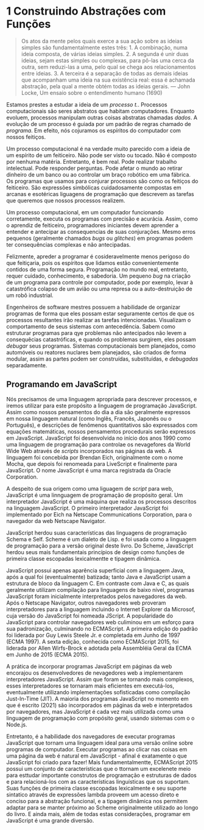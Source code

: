 # 1 Construindo Abstrações com Funções

>Os atos da mente pelos quais exerce a sua ação sobre as ideias simples são fundamentalmente estes três: 1. A combinação, numa ideia composta, de várias ideias simples. 2. A segunda é unir duas ideias, sejam estas simples ou complexas, para pô-las uma cerca da outra, sem reduzi-las a uma, pelo qual se chega aos relacionamentos entre ideias. 3. A terceira é a separação de todas as demais ideias que acompanham uma ideia na sua existência real: essa é achamada abstração, pela qual a mente obtém todas as ideias gerais.
> — John Locke, Um ensaio sobre o entendimento humano (1690)

Estamos prestes a estudar a ideia de um _processo t._. Processos computacionais são seres abstratos que habitam computadores. Enquanto evoluem, processos manipulam outras coisas abstratas chamadas _dados_. A evolução de um processo é guiada por um padrão de regras chamado de _programa_. Em efeito, nós cojuramos os espíritos do computador com nossos feitiços.

Um processo computacional é na verdade muito parecido com a ideia de um espírito de um feiticeiro. Não pode ser visto ou tocado. Não é composto por nenhuma matéria. Entretanto, é bem real. Pode realizar trabalho intelectual. Pode responder perguntas. Pode afetar o mundo ao retirar dinheiro de um banco ou ao controlar um braço robótico em uma fábrica. Os programas que usamos para conjurar processos são como os feitiços do feiticeiro. São expressões simbólicas cuidadosamente compostas em arcanas e esotéricas liguagens de programação que descrevem as tarefas que queremos que nossos processos realizem.

Um processo computacional, em um computador funcionando corretamente, executa os programas com precisão e acurácia. Assim, como o aprendiz de feiticeiro, programadores iniciantes devem aprender a entender e antecipar as consequencias de suas conjurações. Mesmo erros pequenos (geralmente chamados _bugs_ ou _glitches_) em programas podem ter consequências complexas e não antecipadas.

Felizmente, apreder a programar é cosideravelmente menos perigoso do que feitiçaria, pois os espíritos que lidamos estão convenientemente contidos de uma forma segura. Programação no mundo real, entretanto, requer cuidado, conhecimento, e sabedoria. Um pequeno _bug_ na criação de um programa para controle por computador, pode por exemplo, levar à catastrófica colapso de um avião ou uma represa ou a auto-destruição de um robô industrial.

Engenheiros de software mestres possuem a habilidade de organizar programas de forma que eles possam estar seguramente certos de que os processos resultantes irão realizar as tarefas intencionadas. Visualizam o comportamento de seus sistemas com antecedência. Sabem como estruturar programas para qye problemas não antecipados não levem a consequêcias catastróficas, e quando os problemas surgirem, eles possam _debugar_ seus programas. Sistemas computacionais bem planejados, como automóveis ou reatores nuclares bem planejados, são criados de forma modular, assim as partes podem ser construídas, substituídas, e _debugadas_ separadamente.

## Programando em JavaScript

Nós precisamos de uma linguagem apropriada para descrever processos, e iremos utilizar para este propósito a linguagem de programação JavaScript. Assim como nossos pensamentos do dia a dia são geralmente expressos em nossa linguagem natural (como Inglês, Francês, Japonês ou o Português), e descrições de fenômenos quantitativos são expressados com equações matemáticas, nossos pensamentos procedurais serão expressos em JavaScript. JavaScript foi desenvolvida no início dos anos 1990 como uma linguagem de programação para controlae os nevagefores da World Wide Web através de _scripts_ incorporados nas páginas da web. A linguagem foi concebida por Brendan Eich, originalmente com o nome Mocha, que depois foi renomeada para LiveScript e finalmente para JavaScript. O nome JavaScript é uma marca registrada da Oracle Corporation.

A despeito de sua origem como uma liguagem de _script_ para web, JavaScript é uma linnguagem de programação de propósito geral. Um interpretador JavaScript é uma máquina que realiza os processos descritos na linguagem JavaScript. O primeiro interpretador JavaScript foi implementado por Eich na Netscape Communications Corporation, para o navegador da web Netscape Navigator.

JavaScript herdou suas características das linguagens de programação Schema e Self. Scheme é um dialeto de Lisp. e foi usada como a linguagem de programação para a versão original deste livro. Do Scheme, JavaScript herdou seus mais fundamentais princípios de design como funções de primeira classe escopadas lexicalmentte e tipagem dinâmica.

JavaScript possui apenas aparência superficial com a linguagem Java, após a qual foi (eventualmente) batizada; tanto Java e JavaScript usam a estrutura de bloco da linguagem C. Em contraste com Java e C, as quais geralmente utilizam compilação para linguagens de baixo nível, programas JavaScript foram inicialmente interpretados pelos navegadores da web. Após o Netscape Navigator, outros navegadores web proveram interpretadores para a linguagem incluindo o Internet Explorer da Microsof, cuja versão do JavaScript foi nomeada JScript. A popularidade do JavaScript para controlar navegadores web culiminou em um esforço para sua padronização, culminando no ECMAScript. A primeira edição do padrão foi liderada por Guy Lewis Steele Jr. e completada em Junho de 1997 (ECMA 1997). A sexta edição, conhecida como ECMAScript 2015, foi liderada por Allen Wirfs-Brock e adotada pela Assembléia Geral da ECMA em Junho de 2015 (ECMA 2015).

A prática de incorporar programas JavaScript em páginas da web encorajou os desenvolvedores de nevagedores web a implementarem interpretadores JavaScript. Assim que foram se tornando mais complexos, esses interpretadores se tornaram mais eficientes em executá-los, eventualmente utilizando implementações sofisticadas como compilação Just-In-Time (JIT). A maioria dos programas JavaScript no momento em que é escrito (2021) são incorporados em páginas da web e interpretados por navegadores, mas JavaScript é cada vez mais utilizada como uma linguagem de programação com propósito geral, usando sistemas com o o Node.js.

Entretanto, é a habilidade dos navegadores de executar programas JavaScript que tornam uma linguagem ideal para uma versão online sobre programas de computador. Executar programas ao clicar nas coisas em uma página da web é natural em JavaScript - afinal é exatamente o que JavaScript foi criado para fazer! Mais fundamentalmentte, ECMAScript 2015 possui um conjunto de características que o ttornam um excelenete meio para esttudar importante construtos de programação e estruturas de dados e para relacioná-los com as características linguísticas que os suportam. Suas funções de primeira classe escopadas lexicalmente e seu suporte sintatico através de expressões lambda proveem um acesso direto e conciso para a abstração funcional, e a tipagem dinâmica nos permitem adaptar para se manter próximo ao Scheme originalmente utilizado ao longo do livro. E ainda mais, além de todas estas considerações, programar em JavaScript é uma grande diversão.
